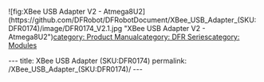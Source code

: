 <p>![fig:XBee USB Adapter V2 - Atmega8U2](https://github.com/DFRobot/DFRobotDocument/XBee_USB_Adapter_(SKU:DFR0174)/image/DFR0174_V2.1.jpg  "XBee USB Adapter V2 - Atmega8U2")<a href="category:_Product_Manual" title="wikilink">category: Product Manual</a><a href="category:_DFR_Series" title="wikilink">category: DFR Series</a><a href="category:_Modules" title="wikilink">category: Modules</a></p>---
title: XBee USB Adapter (SKU:DFR0174)
permalink: /XBee_USB_Adapter_(SKU:DFR0174)/
---

